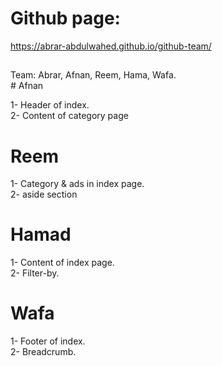 # Github page:

https://abrar-abdulwahed.github.io/github-team/

##

Team: Abrar, Afnan, Reem, Hama, Wafa. <br/># Afnan

1- Header of index.<br/> 2- Content of category page

# Reem

1- Category & ads in index page.<br/> 2- aside section

# Hamad

1- Content of index page.<br/> 2- Filter-by.

# Wafa

1- Footer of index.<br/> 2- Breadcrumb.
